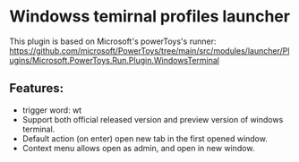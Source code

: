 # Windowss temirnal profiles launcher

This plugin is based on Microsoft's powerToys's runner:
https://github.com/microsoft/PowerToys/tree/main/src/modules/launcher/Plugins/Microsoft.PowerToys.Run.Plugin.WindowsTerminal

## Features:
* trigger word: wt
* Support both official released version and preview version of windows terminal.
* Default action (on enter) open new tab in the first opened window.
* Context menu allows open as admin, and open in new window.
